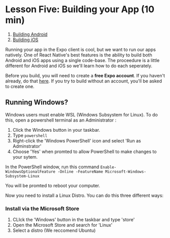 ﻿# Lesson Five: Building your App (10 min)
1. [Building Android](01_Building-Android.md)
2. [Building iOS](02_Building-iOS.md)

Running your app in the Expo client is cool, but we want to run our apps natively. One of React Native's best features is the ability to build both Android and iOS apps using a single code-base.   The proceedure is a little different for Android and iOS so we'll learn how to do each seperately.

Before you build, you will need to create a **free Expo account**.  If you haven't already, do that [here](https://expo.io/signup).   If you try to build without an account, you'll be asked to create one.


## Running Windows?
Windows users must enable WSL (Windows Subsystem for Linux). To do this, open a powershell terminal as an Administrator :

1) Click the Windows button in your taskbar.
2) Type `powershell`
3) Right-click the 'Windows PowerShell' icon and select 'Run as Adminstrator'
4) Choose 'Yes' when promted to allow PowerShell to make changes to your sytem.

In the PowerShell window, run this command `Enable-WindowsOptionalFeature -Online -FeatureName Microsoft-Windows-Subsystem-Linux`

You will be promted to reboot your computer.

Now you need to install a Linux Distro.  You can do this three different ways:

### Install via the Microsoft Store

1) CLIck the 'Windows' button in the taskbar and type 'store'
2) Open the Microsoft Store and search for 'Linux'
3) Select a distro (We reccomend Ubuntu)


  

